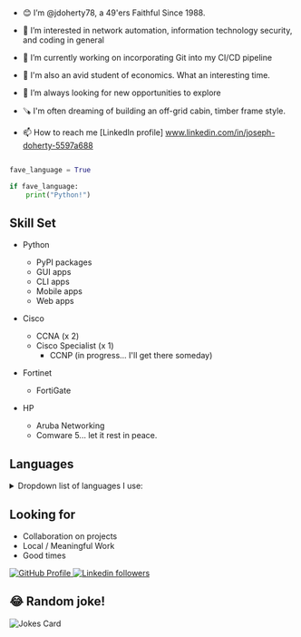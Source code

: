 



<br>

- 😊 I’m @jdoherty78, a 49'ers Faithful Since 1988.

- 👀 I’m interested in network automation, information technology security, and coding in general
- 🌱 I’m currently working on incorporating Git into my CI/CD pipeline

- 🤔 I'm also an avid student of economics. What an interesting  time.

- 💞️ I’m always looking for new opportunities to explore

- 🪚 I'm often dreaming of building an off-grid cabin, timber frame style.  

- 📫 How to reach me [LinkedIn profile]  www.linkedin.com/in/joseph-doherty-5597a688 

```python

fave_language = True

if fave_language:
    print("Python!")
```

 
## Skill Set 

- Python

    - PyPI packages
    - GUI apps 
    - CLI apps
    - Mobile apps
    - Web apps
- Cisco

    - CCNA (x 2)<br>
    - Cisco Specialist (x 1)<br>
        - CCNP (in progress... I'll get there someday)<br>

- Fortinet

    - FortiGate<br>

- HP

    - Aruba Networking
    - Comware 5... let it rest in peace.<br>  

## Languages

<details><summary>Dropdown list of languages I use: </summary>

    - Python
    - CSS
    - HTML
    - SQL
        - PostgreSQL (not really, just testing the drop down)
        - SQLAlchemy (not really, just testing the drop down)
        - SQLite (not really, just testing the drop down)
        - MySQL
    
</details>    

## Looking for
- Collaboration on projects
- Local / Meaningful Work
- Good times 


<p align="left">

<a href="https://github.com/jdoherty78">
<img src="https://komarev.com/ghpvc/?username=jdoherty78&color=red" alt="GitHub Profile" />
</a>

<a href="www.linkedin.com/in/joseph-doherty-5597a688">
<img alt="Linkedin followers" src="https://img.shields.io/badge/followers-301-blue?color=blue&logo=linkedin">
</a>


</p>    



## 😂 Random joke!
![Jokes Card](https://readme-jokes.vercel.app/api)




<!---
All this should be 
commented out




## My Links


  <a href="https://stackoverflow.com/users/7776559">
    <img alt="Stack Exchange reputation" src="https://img.shields.io/stackexchange/stackoverflow/r/7776559?color=orange&label=reputation&logo=stackoverflow">
  </a>


  <a href="https://github.com/MikeTeachesCode?tab=followers">
    <img alt="GitHub followers" src="https://img.shields.io/github/followers/MikeTeachesCode?color=yellow&logo=github">
  </a>

</p>


## My Stats


![GitHub Stats](https://github-readme-stats.vercel.app/api?username=MikeTeachesCode&show_icons=true&theme=radical)


![GitHub Langs](https://github-readme-stats.vercel.app/api/top-langs/?username=miketeachescode&layout=compact&theme=blue-green)



<center><img src="https://s3.amazonaws.com/1rmg-49ers/wp-content/uploads/2018/04/07034500/logo.png" width="150" height="150" class="center" alt="BCB - 2023 NFL MVP"/></center>

-->